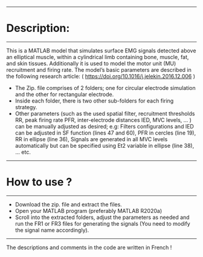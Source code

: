 -----------------------------------------------
# Description:
-----------------------------------------------
This is a MATLAB model that simulates surface EMG signals detected above an elliptical muscle, within a cylindrical limb containing bone, muscle, fat, and skin tissues.
Additionally it is used to model the motor unit (MU) recruitment and firing rate. 
The model’s basic parameters are described in the following research article: ( https://doi.org/10.1016/j.jelekin.2016.12.006 )

- The Zip. file comprises of 2 folders; one for circular electrode simulation and the other for rectangular electrode.
- Inside each folder, there is two other sub-folders for each firing strategy. 
- Other parameters (such as the used spatial filter, recruitment thresholds RR, peak firing rate PFR, inter-electrode distances IED, MVC levels, ...  ) can be manually adjusted as desired;
    e.g:  Filters configurations and IED can be adjusted in SF function (lines 47 and 60),
          PFR in cercles (line 19),
          RR in ellipse (line 36),
          Signals are generated in all MVC levels automatically but can be specified using Et2 variable in ellipse (line 38),
          ... etc.  
----------------------------------------------
# How to use ?
----------------------------------------------
- Download the zip. file and extract the files.
- Open your MATLAB program (preferably MATLAB R2020a)
- Scroll into the extracted folders, adjust the parameters as needed and run the FR1 or FR3 files for generating the signals (You need to modify the signal name accordingly).
----------------------------------------------
The descriptions and comments in the code are written in French !
